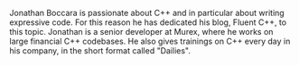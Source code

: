 Jonathan Boccara is passionate about C++ and in particular about writing expressive code. For this reason he has dedicated his blog, Fluent C++, to this topic. Jonathan is a senior developer at Murex, where he works on large financial C++ codebases. He also gives trainings on C++ every day in his company, in the short format called "Dailies". 

